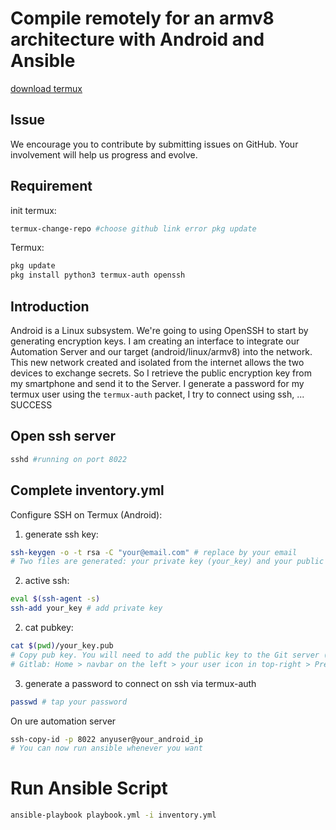 # Compile remotely for an armv8 architecture with Android and Ansible

[download termux](https://docs.andronix.app/termux/migrating-to-f-droid#manual-method)

## Issue

We encourage you to contribute by submitting issues on GitHub. Your involvement will help us progress and evolve.

## Requirement

init termux: 
```bash
termux-change-repo #choose github link error pkg update
```

Termux: 
```bash
pkg update
pkg install python3 termux-auth openssh
```

## Introduction

Android is a Linux subsystem. We're going to using OpenSSH to start by generating encryption keys. I am creating an interface to integrate our Automation Server and our target (android/linux/armv8) into the network. This new network created and isolated from the internet allows the two devices to exchange secrets. So I retrieve the public encryption key from my smartphone and send it to the Server. I generate a password for my termux user using the `termux-auth` packet, I try to connect using ssh, ... SUCCESS

## Open ssh server

```bash
sshd #running on port 8022
```

## Complete inventory.yml

Configure SSH on Termux (Android):

1. generate ssh key:
```bash
ssh-keygen -o -t rsa -C "your@email.com" # replace by your email
# Two files are generated: your private key (your_key) and your public key (your_key.pub). By default, these keys are typically stored in the following location: ~/.ssh, unless you specify a different path.
```

2. active ssh:
```bash
eval $(ssh-agent -s)
ssh-add your_key # add private key
```

2. cat pubkey: 
```bash
cat $(pwd)/your_key.pub
# Copy pub key. You will need to add the public key to the Git server (Gitlab, Github, Bitbucket, ...)
# Gitlab: Home > navbar on the left > your user icon in top-right > Preference > SSH Keys
```

3. generate a password to connect on ssh via termux-auth
```bash
passwd # tap your password
```

On ure automation server

```bash
ssh-copy-id -p 8022 anyuser@your_android_ip
# You can now run ansible whenever you want
```

# Run Ansible Script

```bash
ansible-playbook playbook.yml -i inventory.yml
```
